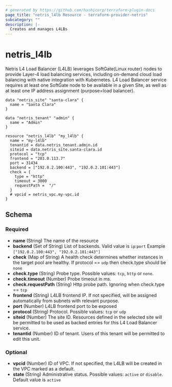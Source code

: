 ```yaml
---
# generated by https://github.com/hashicorp/terraform-plugin-docs
page_title: "netris_l4lb Resource - terraform-provider-netris"
subcategory: ""
description: |-
  Creates and manages L4LBs
---
```


# netris_l4lb

Netris L4 Load Balancer (L4LB) leverages SoftGate(Linux router) nodes to provide Layer-4 load balancing services, including on-demand cloud load balancing with native integration with Kubernetes. L4 Load Balancer service requires at least one SoftGate node to be available in a given Site, as well as at least one IP address assignment (purpose=load balancer).

```hcl
data "netris_site" "santa-clara" {
  name = "Santa Clara"
}

data "netris_tenant" "admin" {
  name = "Admin"
}

resource "netris_l4lb" "my_l4lb" {
  name = "my-l4lb"
  tenantid = data.netris_tenant.admin.id
  siteid = data.netris_site.santa-clara.id
  protocol = "tcp"
  frontend = "203.0.113.7"
  port = 31434
  backend = ["192.0.2.100:443", "192.0.2.101:443"]
  check = {
    type = "http"
    timeout = 3000
    requestPath =  "/"
  }
  # vpcid = netris_vpc.my-vpc.id
}
```

<!-- schema generated by tfplugindocs -->
## Schema

### Required

- **name** (String) The name of the resource
- **backend** (Set of String) List of backends. Valid value is `ip`:`port` Example `["192.0.2.100:443", "192.0.2.101:443"]`
- **check** (Map of String) A health check determines whether instances in the target pool are healthy. If protocol == `udp` then check.type should be `none`
- **check.type** (String) Probe type. Possible values: `tcp`, `http` or `none`.
- **check.timeout** (Number) Probe timeout in ms.
- **check.requestPath** (String) Http probe path. Ignoring when check.type == `tcp`
- **frontend** (String) L4LB frontend IP. If not specified, will be assigned automatically from subnets with relevant purpose.
- **port** (Number) L4LB frontend port to be exposed
- **protocol** (String) Protocol. Possible values: `tcp` or `udp`
- **siteid** (Number) The site ID. Resources defined in the selected site will be permitted to be used as backed entries for this L4 Load Balancer service.
- **tenantid** (Number) ID of tenant. Users of this tenant will be permitted to edit this unit.
### Optional
- **vpcid** (Number) ID of VPC. If not specified, the L4LB will be created in the VPC marked as a default.
- **state** (String) Administrative status. Possible values: `active` or `disable`. Default value is `active`
